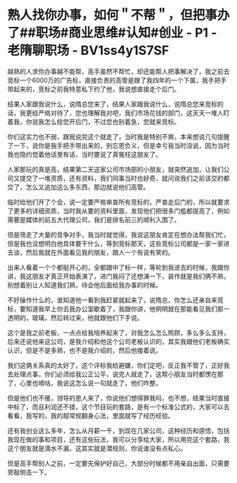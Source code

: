 # 熟人找你办事，如何＂不帮＂，但把事办了##职场#商业思维#认知#创业 - P1 - 老隋聊职场 - BV1ss4y1S7SF

越熟的人求你办事越不能帮，高手虽然不帮忙，却还能帮人把事解决了，我之前去竞标一个6000万的广告标，直接负责的高管是跟了我四年的一个下属，我手把手带起来的，竞标之前我特意私下约了他，我说想直接走个后门。

结果人家跟我说什么，说隋总您来了，结果人家跟我说什么，说隋总您来竞标的话，我更给严格对待了，您也理解我对吧，我们市场花钱的部门，这天天一堆人盯着我，你说我怎么给您开后门，不过您也别着急，您就来竞标。

你们这实力也不弱，跟我说完这个就走了，当时我是特别不爽，本来想说几句提醒了一下，说你是我手把手带出来的，别忘恩负义，但是幸亏我当时没说，因为当时我也隐约觉着他话里有话，当时要说了真冤枉这朋友了。

人家那玩的真是高，结果第二天这家公司市场部的小朋友，就突然追加，让我们公司又提交了一堆资质，还有资料，我们同事当时也好奇，就问说我们之前该交的都交了，怎么又追加这么多东西，那边就说他们高管。

临时给他们开了个会，说一定要严格审查所有竞标的，严查走后门的，所以就要求了更多的详细资质，当时我从要的资料里面，发现他们把很多门槛都提高了，例如需要是媒体的前五大代理公司，我们是排名前三的顺利入围了。

但是筛走了大量的竞争对手，我当时就觉得，我说这朋友肯定在想办法帮我们忙，但是我也没想明白他具体要干什么，等到竞标那天，这些竞标公司都是一家一家进去谈，然后我就在外面看见我的朋友，跟人一个有说有笑的。

出来人看着一个个都挺开心的，全都跟中了标一样，等轮到我进去的时候，我跟你讲，我这朋友才真正开始表演了，进门我闷了还想演一下，装作就是我们俩不熟，别想着别让人知道我们熟，待会他后面给我办事的时候。

不好操作什么的，谁知道他一看到我赶紧就起来了，说隋总，你怎么还亲自来竞标，要知道我早上你去我办公室歇着了，我跟你讲，他明明就在那能看见我们那一透明的，玻璃，然后转过来，他就跟他们下手说。

这个是我之前老板，一点点给我培养起来了，对我怎么怎么照顾，多么多么支持，后来还说他来这公司，是我介绍和他这个公司老板认识的，其实我跟他们老板确实认识，但是不是多熟，也不是我介绍的，然后他接着说。

我们这俩关系真的太好了，这个评标我给避嫌，你们定吧，反正我不管了，正好我去处理点事，你们必须给我公正公平，说完人就走了，这帮小朋友当时都愣在那了，心里也嘀咕，我说这怎么说一句就走了，他们咋整。

但是他们也不傻，领导的恩人来了，你说他们想得罪我吗，也不想，结果当时直接中标了，而且利润还不错，这个节目玩的套路，是有一个标准公式的，大家可以去看看，我写的，我的超常规翻身心法，里面就写了经历经验。

还有我创业这么多年，怎么从月薪一千，到现在几家公司，这种经历和感悟，包括我现在做的事和项目，还有这些玩法，我可以分享给大家，所以用完这个套路，我这个朋友就是滴水不漏，这其实就是潜规则，你说谁没有点私心。

但是高手帮别人之前，一定要先保护好自己，大部分时候都不用亲自出面，只需要旁敲侧击一下。